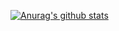  [![Anurag's github stats](https://github-readme-stats.vercel.app/api?username=BLINK-ONCE&show_icons=true&theme=highcontrast)](https://github.com/anuraghazra/github-readme-stats)
 
